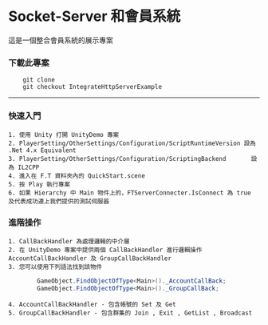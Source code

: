 # Socket-Server 和會員系統
這是一個整合會員系統的展示專案

### 下載此專案   
```
    git clone 
    git checkout IntegrateHttpServerExample
```
---

### 快速入門  
    1. 使用 Unity 打開 UnityDemo 專案  
    2. PlayerSetting/OtherSettings/Configuration/ScriptRuntimeVersion 設為 .Net 4.x Equivalent  
    3. PlayerSetting/OtherSettings/Configuration/ScriptingBackend       設為 IL2CPP  
    4. 進入在 F.T 資料夾內的 QuickStart.scene  
    5. 按 Play 執行專案  
    6. 如果 Hierarchy 中 Main 物件上的，FTServerConnecter.IsConnect 為 true 及代表成功連上我們提供的測試伺服器  
  
### 進階操作  
    1. CallBackHandler 為處理邏輯的中介層  
    2. 在 UnityDemo 專案中提供兩個 CallBackHandler 進行邏輯操作 AccountCallBackHandler 及 GroupCallBackHandler  
    3. 您可以使用下列語法找到該物件
```csharp
        GameObject.FindObjectOfType<Main>()._AccountCallBack;
        GameObject.FindObjectOfType<Main>()._GroupCallBack;
```  
    4. AccountCallBackHandler - 包含帳號的 Set 及 Get  
    5. GroupCallBackHandler - 包含群集的 Join , Exit , GetList , Broadcast  
  

